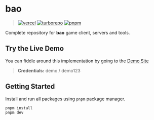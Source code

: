 bao
======

>[![vercel](https://img.shields.io/github/deployments/rtroncoso/bao/Production?label=vercel&logo=vercel&logoColor=white)](https://vercel.com)
> [![turborepo](https://img.shields.io/badge/maintained%20with-turborepo-blueviolet.svg)](https://turborepo.org/)
> [![pnpm](https://img.shields.io/badge/pnpm-v7.11.0-informational)](https://pnpm.io/)

Complete repository for **bao** game client, servers and tools.

## Try the Live Demo

You can fiddle around this implementation by going to the [Demo Site](https://bao.rtroncoso.com)

> **Credentials:** demo / demo123

## Getting Started

Install and run all packages using `pnpm` package manager.

```sh
pnpm install
pnpm dev
```
